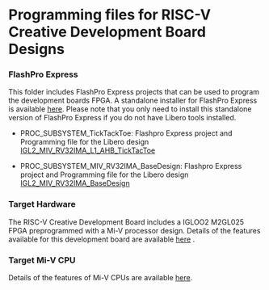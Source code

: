 # Programming files for RISC-V Creative Development Board Designs

### FlashPro Express
This folder includes FlashPro Express projects that can be used to program the development boards FPGA. 
A standalone installer for FlashPro Express is available [here](http://www.microsemi.com/products/fpga-soc/design-resources/programming/flashpro#software). 
Please note that you only need to install this standalone version of FlashPro Express if you do not have Libero tools installed.

* PROC_SUBSYSTEM_TickTackToe:
   Flashpro Express project and Programming file for the Libero design [IGL2_MIV_RV32IMA_L1_AHB_TickTacToe](https://github.com/RISCV-on-Microsemi-FPGA/RISC-V-Creative-Board/tree/master/Modify_The_FPGA_Design)

* PROC_SUBSYSTEM_MIV_RV32IMA_BaseDesign: 
   Flashpro Express project and Programming file for the Libero design [IGL2_MIV_RV32IMA_BaseDesign](https://github.com/RISCV-on-Microsemi-FPGA/RISC-V-Creative-Board/tree/master/Modify_The_FPGA_Design)

### Target Hardware
The RISC-V Creative Development Board includes a IGLOO2 M2GL025 FPGA preprogrammed with a Mi-V processor design. Details of the features available for this development board are available [here](https://www.microsemi.com/products/fpga-soc/design-resources/dev-kits/smartfusion2/future-creative-board) .

### Target Mi-V CPU
Details of the features of Mi-V CPUs are available [here](https://github.com/RISCV-on-Microsemi-FPGA/CPUs).

